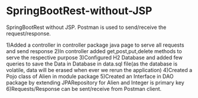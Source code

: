 # SpringBootRest-without-JSP
SpringBootRest without JSP. Postman is used to send/receive the request/response.

1)Added a controller in controller package java page to serve all requests and send response
2)In controller added get,post,put,delete methods to serve the respective purpose
3)Configured H2 Database and added few queries to save the Data in Database in data.sql file(as the database is volatile, data will be erased when ever we rerun the application)
4)Created a Pojo class of Alien in module package
5)Created an Interface in DAO package by extending JPARepository for Alien and Integer is primary key
6)Requests/Response can be sent/receive from Postman client.

